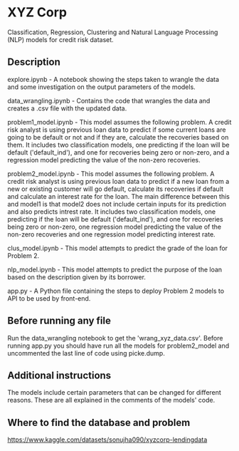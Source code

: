 # XYZ Corp
Classification, Regression, Clustering and Natural Language Processing (NLP) models for credit risk dataset.

## Description
explore.ipynb - A notebook showing the steps taken to wrangle the data and some investigation on the output parameters of the models.

data_wrangling.ipynb - Contains the code that wrangles the data and creates a .csv file with the updated data.

problem1_model.ipynb - This model assumes the following problem. A credit risk analyst is using previous loan data to predict if some current loans are going to be default or not and if they are, calculate the recoveries based on them.
It includes two classification models, one predicting if the loan will be default ('default_ind'), and one for recoveries being zero or non-zero, and a regression model predicting the value of the non-zero recoveries.

problem2_model.ipynb - This model assumes the following problem. A credit risk analyst is using previous loan data to predict if a new loan from a new or existing customer will go default, calculate its recoveries if default and calculate an interest rate for the loan. The main difference between this and model1 is that model2 does not include certain inputs for its prediction and also predicts intrest rate. It includes two classification models, one predicting if the loan will be default ('default_ind'), and one for recoveries being zero or non-zero, one regression model predicting the value of the non-zero recoveries and one regression model predicting interest rate.

clus_model.ipynb - This model attempts to predict the grade of the loan for Problem 2.

nlp_model.ipynb - This model attempts to predict the purpose of the loan based on the description given by its borrower.

app.py - A Python file containing the steps to deploy Problem 2 models to API to be used by front-end.

## Before running any file
Run the data_wrangling notebook to get the 'wrang_xyz_data.csv'.
Before running app.py you should have run all the models for problem2_model and uncommented the last line of code using picke.dump.

## Additional instructions
The models include certain parameters that can be changed for different reasons. These are all explained in the comments of the models' code.

## Where to find the database and problem
https://www.kaggle.com/datasets/sonujha090/xyzcorp-lendingdata